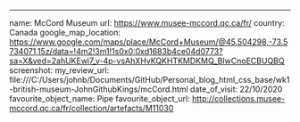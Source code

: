 ---
name: McCord Museum
url: https://www.musee-mccord.qc.ca/fr/
country: Canada
google_map_location: https://www.google.com/maps/place/McCord+Museum/@45.504298,-73.5734071,15z/data=!4m2!3m1!1s0x0:0xd1683b4ce04d0773?sa=X&ved=2ahUKEwi7_v-4p-vsAhXHvKQKHTKMDKMQ_BIwCnoECBUQBQ
screenshot: 
my_review_url: file:///C:/Users/johnb/Documents/GitHub/Personal_blog_html_css_base/wk1-british-museum-JohnGithubKings/mcCord.html
date_of_visit: 22/10/2020
favourite_object_name: Pipe
favourite_object_url: http://collections.musee-mccord.qc.ca/fr/collection/artefacts/M11030
